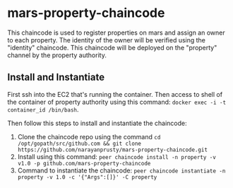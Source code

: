 # mars-property-chaincode

This chaincode is used to register properties on mars and assign an owner to each property. The identity of the owner will be verified using the "identity" chaincode. This chaincode will be deployed on the "property" channel by the property authority.

## Install and Instantiate 

First ssh into the EC2 that's running the container. Then access to shell of the container of property authority using this command: `docker exec -i -t container_id /bin/bash`. 

Then follow this steps to install and instantiate the chaincode:

1. Clone the chaincode repo using the command `cd /opt/gopath/src/github.com && git clone https://github.com/narayanprusty/mars-property-chaincode.git`
2. Install using this command: `peer chaincode install -n property -v v1.0 -p github.com/mars-property-chaincode`
3. Command to instantiate the chaincode: `peer chaincode instantiate -n property -v 1.0 -c '{"Args":[]}' -C property`
